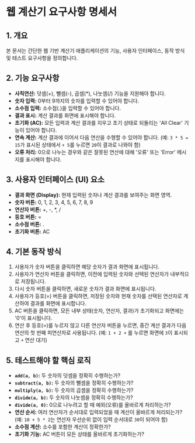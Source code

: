 # 웹 계산기 요구사항 명세서

## 1. 개요
본 문서는 간단한 웹 기반 계산기 애플리케이션의 기능, 사용자 인터페이스, 동작 방식 및 테스트 요구사항을 정의합니다.

## 2. 기능 요구사항
-   **사칙연산:** 덧셈(+), 뺄셈(-), 곱셈(*), 나눗셈(/) 기능을 지원해야 합니다.
-   **숫자 입력:** 0부터 9까지의 숫자를 입력할 수 있어야 합니다.
-   **소수점 입력:** 소수점(.)을 입력할 수 있어야 합니다.
-   **결과 표시:** 계산 결과를 화면에 표시해야 합니다.
-   **초기화 (AC):** 모든 입력과 계산 결과를 지우고 초기 상태로 되돌리는 'All Clear' 기능이 있어야 합니다.
-   **연속 계산:** 계산 결과에 이어서 다음 연산을 수행할 수 있어야 합니다. (예: `3 * 5 = 15`가 표시된 상태에서 `+ 5`를 누르면 `20`이 결과로 나와야 함)
-   **오류 처리:** 0으로 나누는 경우와 같은 잘못된 연산에 대해 '오류' 또는 'Error' 메시지를 표시해야 합니다.

## 3. 사용자 인터페이스 (UI) 요소
-   **결과 화면 (Display):** 현재 입력된 숫자나 계산 결과를 보여주는 화면 영역.
-   **숫자 버튼:** 0, 1, 2, 3, 4, 5, 6, 7, 8, 9
-   **연산자 버튼:** +, -, *, /
-   **등호 버튼:** =
-   **소수점 버튼:** .
-   **초기화 버튼:** AC

## 4. 기본 동작 방식
1.  사용자가 숫자 버튼을 클릭하면 해당 숫자가 결과 화면에 표시됩니다.
2.  사용자가 연산자 버튼을 클릭하면, 이전에 입력된 숫자와 선택된 연산자가 내부적으로 저장됩니다.
3.  다시 숫자 버튼을 클릭하면, 새로운 숫자가 결과 화면에 표시됩니다.
4.  사용자가 등호(=) 버튼을 클릭하면, 저장된 숫자와 현재 숫자를 선택된 연산자로 계산하여 결과를 화면에 표시합니다.
5.  AC 버튼을 클릭하면, 모든 내부 상태(숫자, 연산자, 결과)가 초기화되고 화면에는 '0'이 표시됩니다.
6.  연산 후 등호(=)를 누르지 않고 다른 연산자 버튼을 누르면, 중간 계산 결과가 다음 연산의 첫 번째 피연산자로 사용됩니다. (예: `1 + 2 +` 를 누르면 화면에 `3`이 표시되고 `+` 연산 대기)

## 5. 테스트해야 할 핵심 로직
-   **`add(a, b)`:** 두 숫자의 덧셈을 정확히 수행하는가?
-   **`subtract(a, b)`:** 두 숫자의 뺄셈을 정확히 수행하는가?
-   **`multiply(a, b)`:** 두 숫자의 곱셈을 정확히 수행하는가?
-   **`divide(a, b)`:** 두 숫자의 나눗셈을 정확히 수행하는가?
-   **`divide(a, 0)`:** 0으로 나누려고 할 때 예외(오류)를 올바르게 처리하는가?
-   **연산 순서:** 여러 연산자가 순서대로 입력되었을 때 계산이 올바르게 처리되는가? (예: `10 + 5 * 2`는 연산자 우선순위 없이 입력 순서대로 `30`이 되어야 함)
-   **소수점 계산:** 소수를 포함한 계산이 정확한가?
-   **초기화 기능:** AC 버튼이 모든 상태를 올바르게 초기화하는가?
